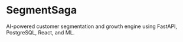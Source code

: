 # SegmentSaga

AI-powered customer segmentation and growth engine using FastAPI, PostgreSQL, React, and ML.


